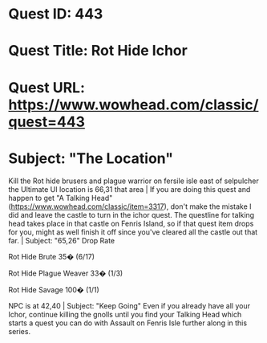 # Quest ID: 443
# Quest Title: Rot Hide Ichor
# Quest URL: https://www.wowhead.com/classic/quest=443
# Subject: "The Location"
Kill the Rot hide brusers and plague warrior on fersile isle east of selpulcher the Ultimate UI location is 66,31 that area | If you are doing this quest and happen to get "A Talking Head" (https://www.wowhead.com/classic/item=3317), don't make the mistake I did and leave the castle to turn in the ichor quest. The questline for talking head takes place in that castle on Fenris Island, so if that quest item drops for you, might as well finish it off since you've cleared all the castle out that far. | Subject: "65,26"
Drop Rate

Rot Hide Brute 35� (6/17)

Rot Hide Plague Weaver 33� (1/3)

Rot Hide Savage 100� (1/1)

NPC is at 42,40 | Subject: "Keep Going"
Even if you already have all your Ichor, continue killing the gnolls until you find your Talking Head which starts a quest you can do with Assault on Fenris Isle further along in this series.